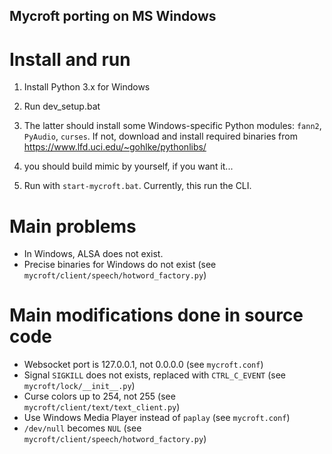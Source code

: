 ## Mycroft porting on MS Windows

# Install and run

1. Install Python 3.x for Windows
2. Run dev_setup.bat

3. The latter should install some Windows-specific Python modules: `fann2`, `PyAudio`, `curses`.
If not, download and install required binaries from https://www.lfd.uci.edu/~gohlke/pythonlibs/

4. you should build mimic by yourself, if you want it...
5. Run with `start-mycroft.bat`. Currently, this run the CLI.

# Main problems

* In Windows, ALSA does not exist.
* Precise binaries for Windows do not exist (see `mycroft/client/speech/hotword_factory.py`)

# Main modifications done in source code

* Websocket port is 127.0.0.1, not 0.0.0.0 (see `mycroft.conf`)
* Signal `SIGKILL` does not exists, replaced with `CTRL_C_EVENT` (see `mycroft/lock/__init__.py`)
* Curse colors up to 254, not 255 (see `mycroft/client/text/text_client.py`)
* Use Windows Media Player instead of `paplay` (see `mycroft.conf`)
* `/dev/null` becomes `NUL` (see `mycroft/client/speech/hotword_factory.py`)
